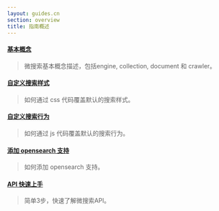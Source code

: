 ```yaml
---
layout: guides.cn
section: overview
title: 指南概述
---
```


#### [基本概念][concept]
> 微搜索基本概念描述，包括engine, collection, document 和 crawler。

#### [自定义搜索样式][custom-styles]
> 如何通过 css 代码覆盖默认的搜索样式。

#### [自定义搜索行为][custom-search]
> 如何通过 js 代码覆盖默认的搜索行为。

#### [添加 opensearch 支持][opensearch]
> 如何添加 opensearch 支持。

#### [API 快速上手][api-quickstart]
> 简单3步，快速了解微搜索API。

[concept]:/guides/concept.html
[custom-styles]:/guides/custom-styles.html
[custom-search]:/guides/custom-search.html
[opensearch]:/guides/opensearch.html
[api-quickstart]:/guides/api-quickstart.html
